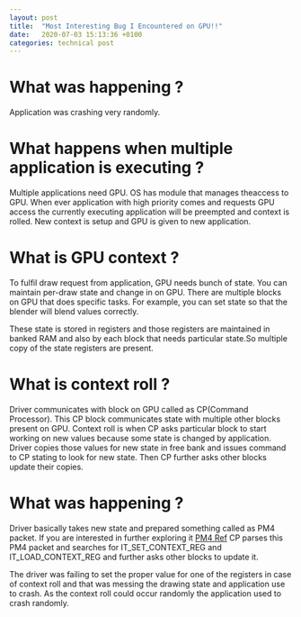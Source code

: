 ```yaml
---
layout: post
title:  "Most Interesting Bug I Encountered on GPU!!"
date:   2020-07-03 15:13:36 +0100
categories: technical post
---
```


**What was happening ?**
=====================================================================================================================================

Application was crashing very randomly.

**What happens when multiple application is executing ?**
=====================================================================================================================================

Multiple applications need GPU. OS has module that manages theaccess to GPU. 
When ever application with high priority comes and requests GPU access the currently executing application will be
preempted and context is rolled. New context is setup and GPU is given to new
application.

**What is GPU context ?**
=====================================================================================================================================

To fulfil draw request from application, GPU needs bunch of state.
You can maintain per-draw state and change in on GPU.
There are multiple blocks on GPU that does specific tasks.
For example, you can set state so that the blender will blend values correctly.

These state is stored in registers and those registers are maintained in banked RAM and also 
by each block that needs particular state.So multiple copy of the state registers are present.

**What is context roll ?**
=====================================================================================================================================

Driver communicates with block on GPU called as CP(Command Processor).
This CP block communicates state with multiple other blocks present on GPU.
Context roll is when CP asks particular block to start working on new values because some state is changed by application.
Driver copies those values for new state in free bank and issues command to CP stating to look for new state.
Then CP further asks other blocks update their copies.

**What was happening ?**
=====================================================================================================================================

Driver basically takes new state and prepared something called as PM4 packet.
If you are interested in further exploring it [PM4 Ref](https://raw.githubusercontent.com/GPUOpen-Drivers/pal/28a98ba3e787278dad958afd2cadbdabf28bacfc/src/core/hw/gfxip/gfx9/chip/gfx9_plus_merged_pm4_it_opcodes.h)
CP parses this PM4 packet and searches for IT_SET_CONTEXT_REG and IT_LOAD_CONTEXT_REG and further asks other blocks to update it.

The driver was failing to set the proper value for one of the registers in case of context roll and that was messing the drawing state and application use to crash.
As the context roll could occur randomly the application used to crash randomly.